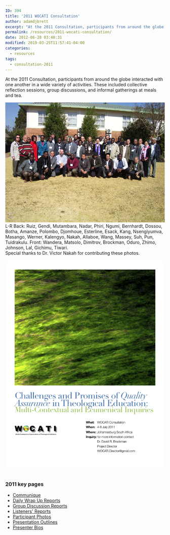 ```yaml
---
ID: 394
title: '2011 WOCATI Consultation'
author: adamdjbrett
excerpt: "At the 2011 Consultation, participants from around the globe interacted with one another in a wide variety of activities."
permalink: /resources/2011-wocati-consultation/
date: 2012-06-28 03:40:31
modified: 2019-03-25T11:57:41-04:00
categories:
  - resources
tags:
  - consultation-2011
---
```

At the 2011 Consultation, participants from around the globe interacted with one another in a wide variety of activities. These included collective reflection sessions, group discussions, and informal gatherings at meals and tea.

[![2011 WOCATI Consultation Group Photo](/wp-content/uploads/2012/06/WOCATI_2011_Group_s.jpg "WOCATI 2011 Group Photo")](/wp-content/uploads/2012/06/WOCATI_2011_Group_s.jpg) L-R Back: Ruiz, Gendi, Mutambara, Nadar, Phiri, Ngumi, Bernhardt, Dossou, Botha, Amanze, Polombo, Djomhoue, Esterline, Esack, Kang, Nsengiyumva, Masango, Werner, Kalengyo, Nakah, Allaboe, Wang, Massey, Suh, Pun, Tuidrakulu. Front: Wandera, Matsolo, Dimitrov, Brockman, Oduro, Zhimo, Johnson, Lal, Gichimu, Tiwari.  
Special thanks to Dr. Victor Nakah for contributing these photos.

[![2011 WOCATI - Johannesburg Consultation](/wp-content/uploads/2012/06/WOCATI_2011_Johannesburg_Consult.png "2011 WOCATI - Johannesburg Consultation")](/wp-content/uploads/2012/06/WOCATI_2011_Johannesburg_Consult.png)  



### 2011 key pages

*   [Communique](/resources/2011-wocati-consultation/2011-communique/)
*   [Daily Wrap Up Reports](/resources/2011-wocati-consultation/daily-wrap-up-reports/)
*   [Group Discussion Reports](/resources/2011-wocati-consultation/group-discussion-reports/)
*   [Listeners' Reports](/resources/2011-wocati-consultation/listenerss-reports/)
*   [Participant Photos](/resources/2011-wocati-consultation/2011-participant-photos/)
*   [Presentation Outlines](/resources/2011-wocati-consultation/presentation-outlines/)
*   [Presenter Bios](/resources/2011-wocati-consultation/presenter-bios/)

